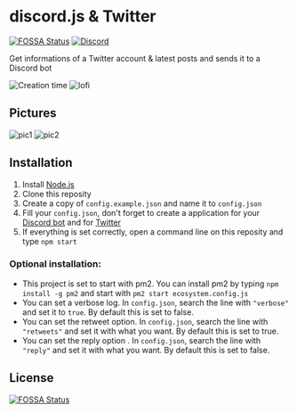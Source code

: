 # discord.js & Twitter
[![FOSSA Status](https://app.fossa.io/api/projects/git%2Bgithub.com%2FGreepTheSheep%2Fdiscord.js-Twitter-integration.svg?type=shield)](https://app.fossa.io/projects/git%2Bgithub.com%2FGreepTheSheep%2Fdiscord.js-Twitter-integration?ref=badge_shield) [![Discord](https://img.shields.io/badge/Live%20view-%23greep--tweets-green)](https://discord.gg/5QCQpr9)

Get informations of a Twitter account & latest posts and sends it to a Discord bot

![Creation time](https://img.shields.io/badge/Created%20in-5%20hours-brightgreen) ![lofi](https://img.shields.io/badge/Created%20with-lo--fi%20music-orange)

## Pictures
![pic1](https://i.ibb.co/WVLx1dy/IMG-20191020-003135.jpg)
![pic2](https://i.ibb.co/W6sPpBz/IMG-20191020-003201.jpg)

## Installation
1) Install [Node.js](https://nodejs.org)
2) Clone this reposity
3) Create a copy of `config.example.json` and name it to `config.json`
4) Fill your `config.json`, don't forget to create a application for your [Discord bot](https://discordapp.com/developers) and for [Twitter](https://developer.twitter.com/apps)
5) If everything is set correctly, open a command line on this reposity and type `npm start`

### Optional installation:
- This project is set to start with pm2. You can install pm2 by typing `npm install -g pm2` and start with `pm2 start ecosystem.config.js`
- You can set a verbose log. In `config.json`, search the line with `"verbose"` and set it to `true`. By default this is set to false.
- You can set the retweet option. In `config.json`, search the line with `"retweets"` and set it with what you want. By default this is set to true.
- You can set the reply option . In `config.json`, search the line with `"reply"` and set it with what you want. By default this is set to false.

## License
[![FOSSA Status](https://app.fossa.io/api/projects/git%2Bgithub.com%2FGreepTheSheep%2Fdiscord.js-Twitter-integration.svg?type=large)](https://app.fossa.io/projects/git%2Bgithub.com%2FGreepTheSheep%2Fdiscord.js-Twitter-integration?ref=badge_large)
